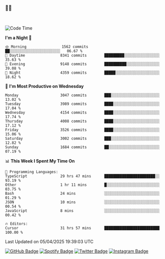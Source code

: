 ### 🤙🍺

<!-- <a href="https://github-readme-stats.vercel.app/api?username=hzak2xx&count_private=true&show_icons=true&theme=dracula">
  <img align="center" src="https://github-readme-stats.vercel.app/api?username=hzak2xx&count_private=true&show_icons=true&theme=dracula" />
</a>
</br> -->
</br>

<!--START_SECTION:waka-->
![Code Time](http://img.shields.io/badge/Code%20Time-4%2C093%20hrs%2018%20mins-blue)

**I'm a Night 🦉** 

```text
🌞 Morning                1562 commits        ██░░░░░░░░░░░░░░░░░░░░░░░   06.67 % 
🌆 Daytime                8341 commits        █████████░░░░░░░░░░░░░░░░   35.63 % 
🌃 Evening                9148 commits        ██████████░░░░░░░░░░░░░░░   39.08 % 
🌙 Night                  4359 commits        █████░░░░░░░░░░░░░░░░░░░░   18.62 % 
```
📅 **I'm Most Productive on Wednesday** 

```text
Monday                   3047 commits        ███░░░░░░░░░░░░░░░░░░░░░░   13.02 % 
Tuesday                  3989 commits        ████░░░░░░░░░░░░░░░░░░░░░   17.04 % 
Wednesday                4154 commits        ████░░░░░░░░░░░░░░░░░░░░░   17.74 % 
Thursday                 4008 commits        ████░░░░░░░░░░░░░░░░░░░░░   17.12 % 
Friday                   3526 commits        ████░░░░░░░░░░░░░░░░░░░░░   15.06 % 
Saturday                 3002 commits        ███░░░░░░░░░░░░░░░░░░░░░░   12.82 % 
Sunday                   1684 commits        ██░░░░░░░░░░░░░░░░░░░░░░░   07.19 % 
```


📊 **This Week I Spent My Time On** 

```text
💬 Programming Languages: 
TypeScript               29 hrs 47 mins      ███████████████████████░░   93.19 % 
Other                    1 hr 11 mins        █░░░░░░░░░░░░░░░░░░░░░░░░   03.75 % 
Bash                     24 mins             ░░░░░░░░░░░░░░░░░░░░░░░░░   01.29 % 
JSON                     10 mins             ░░░░░░░░░░░░░░░░░░░░░░░░░   00.54 % 
JavaScript               8 mins              ░░░░░░░░░░░░░░░░░░░░░░░░░   00.42 % 

🔥 Editors: 
Cursor                   31 hrs 57 mins      █████████████████████████   100.00 % 
```


 Last Updated on 05/04/2025 19:39:03 UTC
<!--END_SECTION:waka-->

[![GitHub Badge](https://img.shields.io/badge/GitHub-100000?style=for-the-badge&logo=github&logoColor=white)](https://github.com/hzak2xx)
[![Spotify Badge](https://img.shields.io/badge/Spotify-1ED760?&style=for-the-badge&logo=spotify&logoColor=white)](https://open.spotify.com/user/uf90s6sbbh75a1mt44clkhkvf)
[![Twitter Badge](https://img.shields.io/badge/Twitter-1DA1F2?style=for-the-badge&logo=twitter&logoColor=white)](https://twitter.com/hzak2xx)
[![Instagram Badge](https://img.shields.io/badge/Instagram-E4405F?style=for-the-badge&logo=instagram&logoColor=white)](https://www.instagram.com/hzak2xx/)

